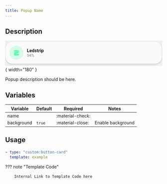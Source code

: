 ```yaml
---
title: Popup Name
---
```

<!-- markdownlint-disable MD046 -->

## Description

![example-image](../../assets/img/card_example.png){ width="180" }

Popup description should be here.

## Variables

| Variable | Default | Required         | Notes             |
|----------|---------|------------------|-------------------|
| name     |         | :material-check: |                   |
|background| `true`  | :material-close: | Enable background |

## Usage

```yaml
- type: "custom:button-card"
  template: example
```

??? note "Template Code"

        Internal Link to Template Code here
